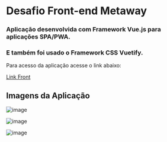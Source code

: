 # Desafio Front-end Metaway

### Aplicação desenvolvida com Framework Vue.js para aplicações SPA/PWA.
### E também foi usado o Framework CSS Vuetify.

Para acesso da aplicação acesse o link abaixo:

[Link Front](https://metaway.vercel.app/)


## Imagens da Aplicação
![image](https://github.com/josemarioleite/desafio-metaway/assets/31426252/4040c573-31e8-47fa-bb47-126dd716befa)

![image](https://github.com/josemarioleite/desafio-metaway/assets/31426252/1e3f2935-1472-4697-8cf2-8a5f390b3e76)

![image](https://github.com/josemarioleite/desafio-metaway/assets/31426252/be424833-7cb6-404e-88dd-20a738477896)
